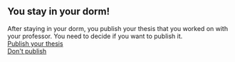 ## You stay in your dorm!  
After staying in your dorm, you publish your thesis that you worked on with your professor. You need
to decide if you want to publish it.  
[Publish your thesis](publish.md)  
[Don't publish](notpublished.md)